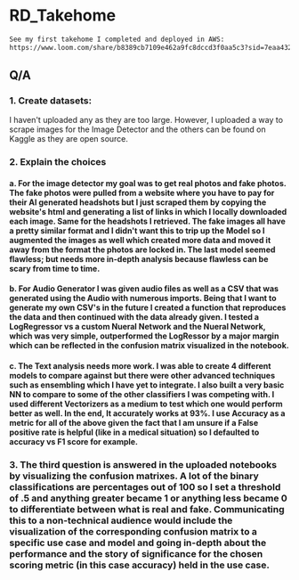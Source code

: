 # RD_Takehome

```bash
See my first takehome I completed and deployed in AWS:
https://www.loom.com/share/b8389cb7109e462a9fc8dccd3f0aa5c3?sid=7eaa432e-ab42-49fe-897c-1960d564a36f
```
## Q/A

### 1. Create datasets:
   I haven't uploaded any as they are too large. However, I uploaded a way to scrape images for the Image Detector and the others can be found on Kaggle as they are open source. 

### 2. Explain the choices
#### a. For the image detector my goal was to get real photos and fake photos. The fake photos were pulled from a website where you have to pay for their AI generated headshots but I just scraped them by copying the website's html and generating a list of links in which I locally downloaded each image. Same for the headshots I retrieved. The fake images all have a pretty similar format and I didn't want this to trip up the Model so I augmented the images as well which created more data and moved it away from the format the photos are locked in. The last model seemed flawless; but needs more in-depth analysis because flawless can be scary from time to time. 
#### b. For Audio Generator I was given audio files as well as a CSV that was generated using the Audio with numerous imports. Being that I want to generate my own CSV's in the future I created a function that reproduces the data and then continued with the data already given. I tested a LogRegressor vs a custom Nueral Network and the Nueral Network, which was very simple, outperformed the LogRessor by a major margin which can be reflected in the confusion matrix visualized in the notebook. 
#### c. The Text analysis needs more work. I was able to create 4 different models to compare against but there were other advanced techniques such as ensembling which I have yet to integrate. I also built a very basic NN to compare to some of the other classifiers I was competing with. I used different Vectorizers as a medium to test which one would perform better as well. In the end, It accurately works at 93%. I use Accuracy as a metric for all of the above given the fact that I am unsure if a False positive rate is helpful (like in a medical situation) so I defaulted to accuracy vs F1 score for example. 
### 3. The third question is answered in the uploaded notebooks by visualizing the confusion matrixes. A lot of the binary classifications are percentages out of 100 so I set a threshold of .5 and anything greater became 1 or anything less became 0 to differentiate between what is real and fake. Communicating this to a non-technical audience would include the visualization of the corresponding confusion matrix to a specific use case and model and going in-depth about the performance and the story of significance for the chosen scoring metric (in this case accuracy) held in the use case. 

